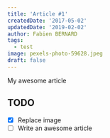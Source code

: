 ```yaml
---
title: 'Article #1'
createdDate: '2017-05-02'
updatedDate: '2019-02-02'
author: Fabien BERNARD
tags:
  - test
image: pexels-photo-59628.jpeg
draft: false
---
```


My awesome article

## TODO

-   [x] Replace image
-   [ ] Write an awesome article
